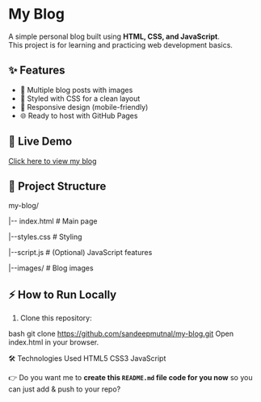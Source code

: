 # My Blog
A simple personal blog built using **HTML, CSS, and JavaScript**.  
This project is for learning and practicing web development basics.

## ✨ Features
- 📝 Multiple blog posts with images
- 🎨 Styled with CSS for a clean layout
- 📱 Responsive design (mobile-friendly)
- 🌐 Ready to host with GitHub Pages

## 🚀 Live Demo
[Click here to view my blog](https://sandeepmutnal.github.io/my-blog/)

## 📂 Project Structure

my-blog/
 
 |-- index.html # Main page
 
 |--styles.css # Styling
 
 |--script.js # (Optional) JavaScript features
 
 |--images/ # Blog images

## ⚡ How to Run Locally
   1. Clone this repository:

 bash
   git clone https://github.com/sandeepmutnal/my-blog.git
   Open index.html in your browser.
   
  🛠️ Technologies Used
    HTML5
    CSS3
    JavaScript

   👉 Do you want me to **create this `README.md` file code for you now** so you can just add & push to your repo?



